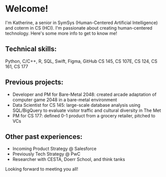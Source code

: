 # Welcome!
I'm Katherine, a senior in SymSys (Human-Centered Artificial Intelligence) and coterm in CS (HCI). I'm passionate about creating human-centered technology.
Here's some more info to get to know me!

## Technical skills:
Python, C/C++, R, SQL, Swift, Figma, GitHub
CS 145, CS 107E, CS 124, CS 161, CS 177


## Previous projects:
- Developer and PM for Bare-Metal 2048: created arcade adaptation of computer game 2048 in a bare-metal environment
- Data Scientist for CS 145: large-scale database analysis using SQL/BigQuery to evaluate visitor traffic and cultural diversity in The Met
- PM for CS 177: defined 0-1 product from a grocery retailer, pitched to VCs

## Other past experiences:
- Incoming Product Strategy @ Salesforce
- Previously Tech Strategy @ PwC
- Researcher with CESTA, Doerr School, and think tanks

Looking forward to meeting you all!
